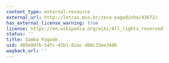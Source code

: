 ```yaml
---
content_type: external-resource
external_url: http://letras.mus.br/zeca-pagodinho/43672/
has_external_license_warning: true
license: https://en.wikipedia.org/wiki/All_rights_reserved
status: ''
title: Samba Pagode
uid: d85e0d7b-54fc-45b1-82ac-d08c35ee3486
wayback_url: ''
---
```

